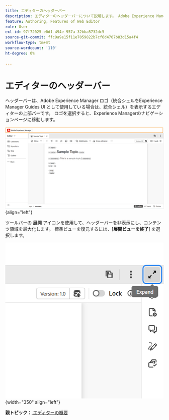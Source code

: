 ```yaml
---
title: エディターのヘッダーバー
description: エディターのヘッダーバーについて説明します。 Adobe Experience Manager Guidesのエディターインターフェイスと機能について説明します。
feature: Authoring, Features of Web Editor
role: User
exl-id: 97f72025-e0d1-494e-957a-32bba5732dc5
source-git-commit: ffc9a9e15f11e7059822b7cf6d4707b83d15a4f4
workflow-type: tm+mt
source-wordcount: '110'
ht-degree: 0%

---
```


# エディターのヘッダーバー

ヘッダーバーは、Adobe Experience Manager ロゴ（統合シェルをExperience Manager Guides UI として使用している場合は、統合シェル）を表示するエディターの上部バーです。 ロゴを選択すると、Experience Managerのナビゲーションページに移動します。

![](./images/web-editor-header-bar.png){align="left"}

ツールバーの **展開** アイコンを使用して、ヘッダーバーを非表示にし、コンテンツ領域を最大化します。 標準ビューを復元するには、[**展開ビューを終了**] を選択します。

![](./images/web-editor-header-bar-expand-option.png){width="350" align="left"}



**親トピック：**[ エディターの概要 ](web-editor.md)

